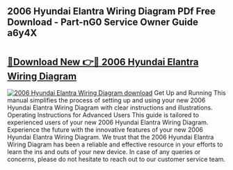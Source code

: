 ## 2006 Hyundai Elantra Wiring Diagram PDf Free Download - Part-nG0 Service Owner Guide a6y4X

# <h2><a href="http://dfmw74.blite.top/?on=2006+Hyundai+Elantra+Wiring+Diagram">🔗Download New 👉🔴 2006 Hyundai Elantra Wiring Diagram</a></h2>

[![2006 Hyundai Elantra Wiring Diagram download](https://i.imgur.com/lujVjoI.png)](http://dfmw74.blite.top/?on=2006+Hyundai+Elantra+Wiring+Diagram)
Get Up and Running This manual simplifies the process of setting up and using your new 2006 Hyundai Elantra Wiring Diagram with clear instructions and illustrations. Operating Instructions for Advanced Users This guide is tailored to experienced users of your new 2006 Hyundai Elantra Wiring Diagram. Experience the future with the innovative features of your new 2006 Hyundai Elantra Wiring Diagram. We trust that the 2006 Hyundai Elantra Wiring Diagram has been a reliable and effective resource in your efforts to learn the ins and outs of your new device. In case of any queries or concerns, please do not hesitate to reach out to our customer service team.
